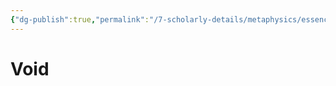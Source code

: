 ```yaml
---
{"dg-publish":true,"permalink":"/7-scholarly-details/metaphysics/essences/polarities/void/","noteIcon":""}
---
```


# Void
